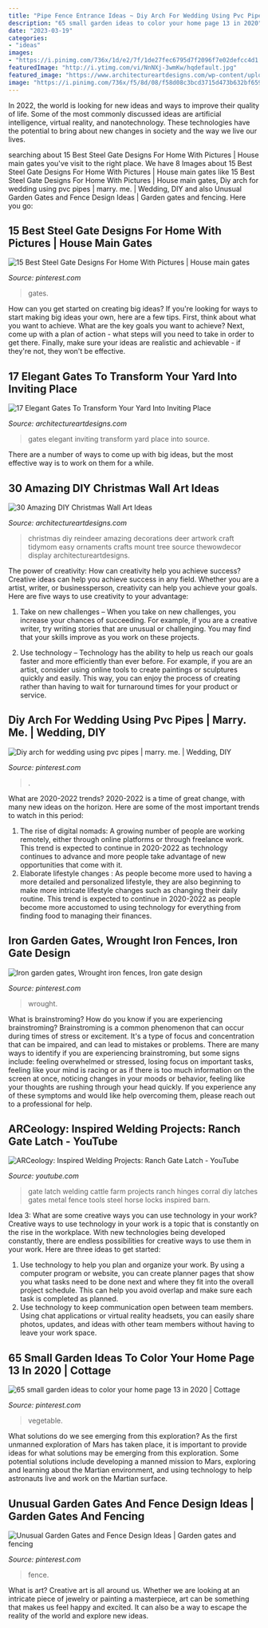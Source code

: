 ```yaml
---
title: "Pipe Fence Entrance Ideas ~ Diy Arch For Wedding Using Pvc Pipes"
description: "65 small garden ideas to color your home page 13 in 2020"
date: "2023-03-19"
categories:
- "ideas"
images:
- "https://i.pinimg.com/736x/1d/e2/7f/1de27fec6795d7f2096f7e02defcc4d1.jpg"
featuredImage: "http://i.ytimg.com/vi/NnNXj-3wmKw/hqdefault.jpg"
featured_image: "https://www.architectureartdesigns.com/wp-content/uploads/2013/12/719.jpg"
image: "https://i.pinimg.com/736x/f5/8d/08/f58d08c3bcd3715d473b632bf659ad44.jpg"
---
```



In 2022, the world is looking for new ideas and ways to improve their quality of life. Some of the most commonly discussed ideas are artificial intelligence, virtual reality, and nanotechnology. These technologies have the potential to bring about new changes in society and the way we live our lives.

	

		
searching about 15 Best Steel Gate Designs For Home With Pictures | House main gates you've visit to the right place. We have 8 Images about 15 Best Steel Gate Designs For Home With Pictures | House main gates like 15 Best Steel Gate Designs For Home With Pictures | House main gates, Diy arch for wedding using pvc pipes | marry. me. | Wedding, DIY and also Unusual Garden Gates and Fence Design Ideas | Garden gates and fencing. Here you go:
		
    
## 15 Best Steel Gate Designs For Home With Pictures | House Main Gates

<img loading=lazy src="https://i.pinimg.com/736x/6a/a8/5c/6aa85ce8f95320ba2acdaad53d28e40b.jpg" onerror="this.onerror=null;this.src='https://tse3.mm.bing.net/th?id=OIP.mek8IxZtEKaTxLH6J59GCgHaFL&amp;pid=15.1';" alt="15 Best Steel Gate Designs For Home With Pictures | House main gates">

_Source: pinterest.com_

>gates. 

	

How can you get started on creating big ideas?
If you're looking for ways to start making big ideas your own, here are a few tips. First, think about what you want to achieve. What are the key goals you want to achieve? Next, come up with a plan of action - what steps will you need to take in order to get there. Finally, make sure your ideas are realistic and achievable - if they're not, they won't be effective.

    
## 17 Elegant Gates To Transform Your Yard Into Inviting Place

<img loading=lazy src="https://www.architectureartdesigns.com/wp-content/uploads/2017/02/9-27-630x473.jpg" onerror="this.onerror=null;this.src='https://tse3.mm.bing.net/th?id=OIP.xeFNfG8vJ5SZoj9wpMWUcAHaFj&amp;pid=15.1';" alt="17 Elegant Gates To Transform Your Yard Into Inviting Place">

_Source: architectureartdesigns.com_

>gates elegant inviting transform yard place into source. 

	

There are a number of ways to come up with big ideas, but the most effective way is to work on them for a while.

    
## 30 Amazing DIY Christmas Wall Art Ideas

<img loading=lazy src="https://www.architectureartdesigns.com/wp-content/uploads/2013/12/719.jpg" onerror="this.onerror=null;this.src='https://tse3.mm.bing.net/th?id=OIP.hr7e6WqYun2OZxicT5U-0AHaLL&amp;pid=15.1';" alt="30 Amazing DIY Christmas Wall Art Ideas">

_Source: architectureartdesigns.com_

>christmas diy reindeer amazing decorations deer artwork craft tidymom easy ornaments crafts mount tree source thewowdecor display architectureartdesigns. 

	

The power of creativity: How can creativity help you achieve success?
Creative ideas can help you achieve success in any field. Whether you are a artist, writer, or businessperson, creativity can help you achieve your goals. Here are five ways to use creativity to your advantage: 
1. Take on new challenges – When you take on new challenges, you increase your chances of succeeding. For example, if you are a creative writer, try writing stories that are unusual or challenging. You may find that your skills improve as you work on these projects. 

2. Use technology – Technology has the ability to help us reach our goals faster and more efficiently than ever before. For example, if you are an artist, consider using online tools to create paintings or sculptures quickly and easily. This way, you can enjoy the process of creating rather than having to wait for turnaround times for your product or service. 


    
## Diy Arch For Wedding Using Pvc Pipes | Marry. Me. | Wedding, DIY

<img loading=lazy src="https://i.pinimg.com/736x/08/dd/b4/08ddb452e5c9587a8482100f3bc36bd9--diy-backdrop-stand-backdrop-holder.jpg?b=t" onerror="this.onerror=null;this.src='https://tse1.mm.bing.net/th?id=OIP.fNWO2Ke1op2ezQpXZK3PjgHaLI&amp;pid=15.1';" alt="Diy arch for wedding using pvc pipes | marry. me. | Wedding, DIY">

_Source: pinterest.com_

>. 

	

What are 2020-2022 trends?
2020-2022 is a time of great change, with many new ideas on the horizon. Here are some of the most important trends to watch in this period: 
1. The rise of digital nomads: A growing number of people are working remotely, either through online platforms or through freelance work. This trend is expected to continue in 2020-2022 as technology continues to advance and more people take advantage of new opportunities that come with it. 
2. Elaborate lifestyle changes : As people become more used to having a more detailed and personalized lifestyle, they are also beginning to make more intricate lifestyle changes such as changing their daily routine. This trend is expected to continue in 2020-2022 as people become more accustomed to using technology for everything from finding food to managing their finances. 

    
## Iron Garden Gates, Wrought Iron Fences, Iron Gate Design

<img loading=lazy src="https://i.pinimg.com/736x/66/be/78/66be788b3cc9fd2c2441a1b545d20662.jpg" onerror="this.onerror=null;this.src='https://tse3.mm.bing.net/th?id=OIP.RmCSsTz861yrB5s1B_vGmQAAAA&amp;pid=15.1';" alt="Iron garden gates, Wrought iron fences, Iron gate design">

_Source: pinterest.com_

>wrought. 

	

What is brainstroming?
How do you know if you are experiencing brainstroming? Brainstroming is a common phenomenon that can occur during times of stress or excitement. It's a type of focus and concentration that can be impaired, and can lead to mistakes or problems. There are many ways to identify if you are experiencing brainstroming, but some signs include: feeling overwhelmed or stressed, losing focus on important tasks, feeling like your mind is racing or as if there is too much information on the screen at once, noticing changes in your moods or behavior, feeling like your thoughts are rushing through your head quickly. If you experience any of these symptoms and would like help overcoming them, please reach out to a professional for help.

    
## ARCeology: Inspired Welding Projects: Ranch Gate Latch - YouTube

<img loading=lazy src="http://i.ytimg.com/vi/NnNXj-3wmKw/hqdefault.jpg" onerror="this.onerror=null;this.src='https://tse1.mm.bing.net/th?id=OIP.HW1CIVC7hudvlK5btl7c4QHaFj&amp;pid=15.1';" alt="ARCeology: Inspired Welding Projects: Ranch Gate Latch - YouTube">

_Source: youtube.com_

>gate latch welding cattle farm projects ranch hinges corral diy latches gates metal fence tools steel horse locks inspired barn. 

	

Idea 3: What are some creative ways you can use technology in your work?
Creative ways to use technology in your work is a topic that is constantly on the rise in the workplace. With new technologies being developed constantly, there are endless possibilities for creative ways to use them in your work. Here are three ideas to get started: 
1. Use technology to help you plan and organize your work. By using a computer program or website, you can create planner pages that show you what tasks need to be done next and where they fit into the overall project schedule. This can help you avoid overlap and make sure each task is completed as planned. 
2. Use technology to keep communication open between team members. Using chat applications or virtual reality headsets, you can easily share photos, updates, and ideas with other team members without having to leave your work space.

    
## 65 Small Garden Ideas To Color Your Home Page 13 In 2020 | Cottage

<img loading=lazy src="https://i.pinimg.com/736x/f5/8d/08/f58d08c3bcd3715d473b632bf659ad44.jpg" onerror="this.onerror=null;this.src='https://tse2.mm.bing.net/th?id=OIP.Vi83_Gc8EC74xoL9von5SgHaLI&amp;pid=15.1';" alt="65 small garden ideas to color your home page 13 in 2020 | Cottage">

_Source: pinterest.com_

>vegetable. 

	

What solutions do we see emerging from this exploration?
As the first unmanned exploration of Mars has taken place, it is important to provide ideas for what solutions may be emerging from this exploration. Some potential solutions include developing a manned mission to Mars, exploring and learning about the Martian environment, and using technology to help astronauts live and work on the Martian surface.

    
## Unusual Garden Gates And Fence Design Ideas | Garden Gates And Fencing

<img loading=lazy src="https://i.pinimg.com/736x/1d/e2/7f/1de27fec6795d7f2096f7e02defcc4d1.jpg" onerror="this.onerror=null;this.src='https://tse2.mm.bing.net/th?id=OIP.qRIKp-yc4pEmkaxhMwhGmgHaLH&amp;pid=15.1';" alt="Unusual Garden Gates and Fence Design Ideas | Garden gates and fencing">

_Source: pinterest.com_

>fence. 

	

What is art?
Creative art is all around us. Whether we are looking at an intricate piece of jewelry or painting a masterpiece, art can be something that makes us feel happy and excited. It can also be a way to escape the reality of the world and explore new ideas.

